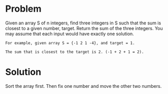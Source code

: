 # Problem
Given an array S of n integers, find three integers in S such that the sum is closest to a given number, target. Return the sum of the three integers. You may assume that each input would have exactly one solution.
```
For example, given array S = {-1 2 1 -4}, and target = 1.

The sum that is closest to the target is 2. (-1 + 2 + 1 = 2).
```

# Solution
Sort the array first. Then fix one number and move the other two numbers.